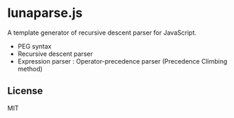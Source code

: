 # lunaparse.js
A template generator of recursive descent parser for JavaScript.

- PEG syntax
- Recursive descent parser
- Expression parser : Operator-precedence parser (Precedence Climbing method)

## License
MIT
